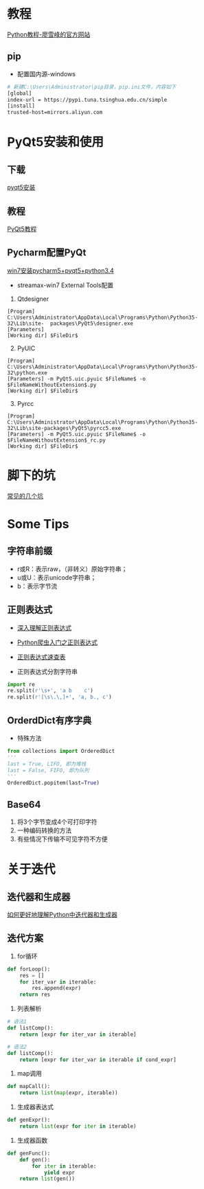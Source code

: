 # 教程

[Python教程-廖雪峰的官方网站](http://www.liaoxuefeng.com/wiki/0014316089557264a6b348958f449949df42a6d3a2e542c000)

## pip
* 配置国内源-windows
```bash
# 新建C:\Users\Administrator\pip目录，pip.ini文件，内容如下
[global]
index-url = https://pypi.tuna.tsinghua.edu.cn/simple
[install]
trusted-host=mirrors.aliyun.com
```

# PyQt5安装和使用

## 下载

[pyqt5安装](http://blog.csdn.net/zhulove86/article/details/52298203)

## 教程

[PyQt5教程](http://www.cnblogs.com/archisama/p/5442071.html)

## Pycharm配置PyQt

[ win7安装pycharm5+pyqt5+python3.4](http://blog.csdn.net/justheretobe/article/details/50492094)

* streamax-win7 External Tools配置

 1. Qtdesigner 
 ```
 [Program] C:\Users\Administrator\AppData\Local\Programs\Python\Python35-32\Lib\site-  packages\PyQt5\designer.exe
 [Parameters] 
 [Working dir] $FileDir$
 ```
 2. PyUIC
 ```
 [Program] C:\Users\Administrator\AppData\Local\Programs\Python\Python35-32\python.exe
 [Parameters] -m PyQt5.uic.pyuic $FileName$ -o $FileNameWithoutExtension$.py
 [Working dir] $FileDir$
 ```
 3. Pyrcc
 ```
 [Program] C:\Users\Administrator\AppData\Local\Programs\Python\Python35-32\Lib\site-packages\PyQt5\pyrcc5.exe
 [Parameters] -m PyQt5.uic.pyuic $FileName$ -o $FileNameWithoutExtension$_rc.py
 [Working dir] $FileDir$
```


# 脚下的坑

[常见的几个坑](http://blog.csdn.net/handsomekang/article/details/9294975)

# Some Tips

## 字符串前缀
* r或R：表示raw，（非转义）原始字符串；
* u或U：表示unicode字符串；
* b：表示字节流

## 正则表达式

* [深入理解正则表达式](http://www.cnblogs.com/China3S/archive/2013/11/30/3451971.html)

* [Python爬虫入门之正则表达式](http://cuiqingcai.com/977.html)

* [正则表达式速查表](http://www.jb51.net/shouce/jquery1.82/regexp.html)

* 正则表达式分割字符串
```python
import re
re.split(r'\s+', 'a b    c')
re.split(r'[\s\.\,]+', 'a, b., c')
```

## OrderdDict有序字典

* 特殊方法
```python
from collections import OrderedDict
'''
last = True, LIFO, 即为堆栈
last = False, FIFO, 即为队列
'''
OrderedDict.popitem(last=True)
```

## Base64

1. 将3个字节变成4个可打印字符
1. 一种编码转换的方法
1. 有些情况下传输不可见字符不方便

# 关于迭代

## 迭代器和生成器

[如何更好地理解Python中迭代器和生成器](https://www.zhihu.com/question/20829330)

## 迭代方案

1. for循环
```python
def forLoop():
    res = []
    for iter_var in iterable:
        res.append(expr)
    return res
```

1. 列表解析
```python
# 语法1
def listComp():
    return [expr for iter_var in iterable]
```
```python
# 语法2
def listComp():
    return [expr for iter_var in iterable if cond_expr]
```

1. map调用
```python
def mapCall():
    return list(map(expr, iterable))
```

1. 生成器表达式
```python
def genExpr():
    return list(expr for iter in iterable)
```

1. 生成器函数
```python
def genFunc():
    def gen():
        for iter in iterable:
            yield expr
    return list(gen()) 
```